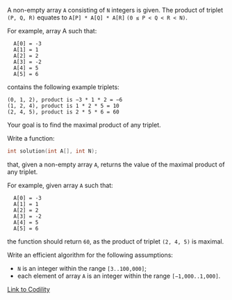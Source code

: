 A non-empty array `A` consisting of `N` integers is given. The product of triplet `(P, Q, R)` equates to `A[P] * A[Q] * A[R]` `(0 ≤ P < Q < R < N)`.

For example, array A such that:
```
  A[0] = -3
  A[1] = 1
  A[2] = 2
  A[3] = -2
  A[4] = 5
  A[5] = 6
```
contains the following example triplets:
```
(0, 1, 2), product is −3 * 1 * 2 = −6
(1, 2, 4), product is 1 * 2 * 5 = 10
(2, 4, 5), product is 2 * 5 * 6 = 60
```
Your goal is to find the maximal product of any triplet.

Write a function:
```c
int solution(int A[], int N);
```
that, given a non-empty array `A`, returns the value of the maximal product of any triplet.

For example, given array  `A` such that:
```
  A[0] = -3
  A[1] = 1
  A[2] = 2
  A[3] = -2
  A[4] = 5
  A[5] = 6
```
the function should return `60`, as the product of triplet `(2, 4, 5)` is maximal.

Write an efficient algorithm for the following assumptions:
- `N` is an integer within the range `[3..100,000]`;
- each element of array `A` is an integer within the range `[−1,000..1,000]`.

[Link to Codility](https://app.codility.com/programmers/lessons/6-sorting/max_product_of_three/)
